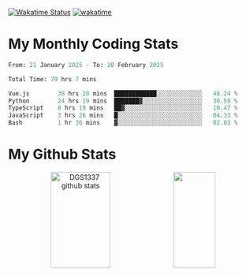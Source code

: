 [![Wakatime Status](https://github.com/noopurphalak/noopurphalak/workflows/wakatime-status-update/badge.svg)](https://github.com/noopurphalak/noopurphalak/actions/workflows/main.yml)
[![wakatime](https://wakatime.com/badge/user/80ace140-ef40-4fdd-b8ed-f3be3d2e1aea.svg)](https://wakatime.com/@80ace140-ef40-4fdd-b8ed-f3be3d2e1aea)

# My Monthly Coding Stats

<!--START_SECTION:waka-->

```python
From: 21 January 2025 - To: 20 February 2025

Total Time: 79 hrs 7 mins

Vue.js        38 hrs 20 mins  ████████████░░░░░░░░░░░░░   48.24 %
Python        24 hrs 19 mins  ███████▓░░░░░░░░░░░░░░░░░   30.59 %
TypeScript    8 hrs 19 mins   ██▓░░░░░░░░░░░░░░░░░░░░░░   10.47 %
JavaScript    3 hrs 26 mins   █░░░░░░░░░░░░░░░░░░░░░░░░   04.33 %
Bash          1 hr 36 mins    ▓░░░░░░░░░░░░░░░░░░░░░░░░   02.03 %
```

<!--END_SECTION:waka-->

# My Github Stats
<div style="text-align: center;">
  <img width="49%" height="195px" src="https://github-readme-stats-sigma-five.vercel.app/api?username=noopurphalak&show_icons=true&count_private=true&hide_border=true&title_color=00FFFF&icon_color=00FFFF&text_color=00FFFF&bg_color=0d1117" alt="DGS1337 github stats" />
  <img width="41%" height="195px" src="https://github-readme-stats-sigma-five.vercel.app/api/top-langs/?username=noopurphalak&layout=compact&hide_border=true&title_color=00FFFF&text_color=00FFFF&bg_color=0d1117" />
</div>
